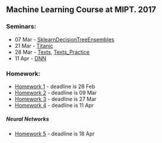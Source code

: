 ## Machine Learning Course at MIPT. 2017

### Seminars:

- 07 Mar - [SklearnDecisionTreeEnsembles](seminars/SklearnDecisionTreeEnsembles.ipynb)
- 21 Mar - [Titanic](seminars/Titanic/Titanic.ipynb)
- 28 Mar - [Texts](seminars/Texts/28-03-2017-Texts.ipynb), [Texts_Practice](seminars/Texts/28-03-2017-Texts-Practice.ipynb)
- 11 Apr - [DNN](seminars/dnn-sem1/ml-mipt-2017-dnn-sem1.ipynb)

### Homework:

- [Homework 1](hw1/hw1.ipynb) - deadline is 28 Feb
- [Homework 2](hw2/hw2.ipynb) - deadline is 09 Mar
- [Homework 3](hw3/main.ipynb) - deadline is 27 Mar
- [Homework 4](hw4/) - deadline is 11 Apr

##### Neural Networks
- [Homework 5](hw5/) - deadline is 18 Apr
